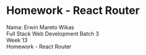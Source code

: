 # Homework - React Router
Nama: Erwin Mareto Wikas
<br>
Full Stack Web Development Batch 3
<br>
Week 13
<br>
Homework - React Router
